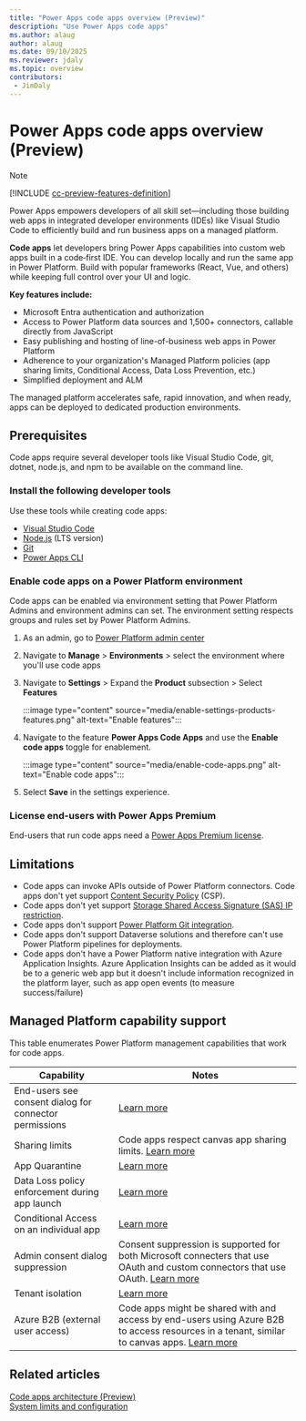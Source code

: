 ```yaml
---
title: "Power Apps code apps overview (Preview)"
description: "Use Power Apps code apps"
ms.author: alaug
author: alaug
ms.date: 09/10/2025
ms.reviewer: jdaly
ms.topic: overview
contributors:
 - JimDaly
---
```

# Power Apps code apps overview (Preview)

> [!NOTE]
> [!INCLUDE [cc-preview-features-definition](../../includes/cc-preview-features-definition.md)]

Power Apps empowers developers of all skill set—including those building web apps in integrated developer environments (IDEs) like Visual Studio Code to efficiently build and run business apps on a managed platform.

**Code apps** let developers bring Power Apps capabilities into custom web apps built in a code‑first IDE. You can develop locally and run the same app in Power Platform. Build with popular frameworks (React, Vue, and others) while keeping full control over your UI and logic.

**Key features include:**

- Microsoft Entra authentication and authorization
- Access to Power Platform data sources and 1,500+ connectors, callable directly from JavaScript
- Easy publishing and hosting of line-of-business web apps in Power Platform
- Adherence to your organization's Managed Platform policies (app sharing limits, Conditional Access, Data Loss Prevention, etc.)
- Simplified deployment and ALM

The managed platform accelerates safe, rapid innovation, and when ready, apps can be deployed to dedicated production environments.

## Prerequisites

Code apps require several developer tools like Visual Studio Code, git, dotnet, node.js, and npm to be available on the command line.  

### Install the following developer tools

Use these tools while creating code apps:

- [Visual Studio Code](https://code.visualstudio.com/)
- [Node.js](https://nodejs.org/) (LTS version)
- [Git](https://git-scm.com/)
- [Power Apps CLI](/power-platform/developer/cli/introduction)

### Enable code apps on a Power Platform environment

Code apps can be enabled via environment setting that Power Platform Admins and environment admins can set. The environment setting respects groups and rules set by Power Platform Admins.

1. As an admin, go to [Power Platform admin center](https://admin.powerplatform.microsoft.com)
1. Navigate to **Manage** > **Environments** > select the environment where you'll use code apps
1. Navigate to **Settings** >  Expand the **Product** subsection > Select **Features**

   :::image type="content" source="media/enable-settings-products-features.png" alt-text="Enable features":::

1. Navigate to the feature **Power Apps Code Apps** and use the **Enable code apps** toggle for enablement.

   :::image type="content" source="media/enable-code-apps.png" alt-text="Enable code apps":::

1. Select **Save** in the settings experience.

### License end-users with Power Apps Premium

End-users that run code apps need a [Power Apps Premium license](https://www.microsoft.com/power-platform/products/power-apps/pricing).

## Limitations

- Code apps can invoke APIs outside of Power Platform connectors. Code apps don't yet support [Content Security Policy](/power-platform/admin/content-security-policy) (CSP).
- Code apps don't yet support [Storage Shared Access Signature (SAS) IP restriction](/power-platform/admin/security/data-storage#advanced-security-features ).
- Code apps don't support [Power Platform Git integration](/power-platform/alm/git-integration/overview).
- Code apps don't support Dataverse solutions and therefore can't use Power Platform pipelines for deployments.
- Code apps don't have a Power Platform native integration with Azure Application Insights. Azure Application Insights can be added as it would be to a generic web app but it doesn't include information recognized in the platform layer, such as app open events (to measure success/failure)

## Managed Platform capability support

This table enumerates Power Platform management capabilities that work for code apps.

|Capability|Notes|
|---|---|
| End-users see consent dialog for connector permissions | [Learn more](/power-apps/maker/canvas-apps/add-manage-connections#consent-dialog-fine-grained-permssions)|
| Sharing limits | Code apps respect canvas app sharing limits. [Learn more](/power-platform/admin/managed-environment-sharing-limits)  |
| App Quarantine | [Learn more](/power-platform/admin/admin-manage-apps?tabs=new#manage-app-quarantine-state) |
| Data Loss policy enforcement during app launch | [Learn more](/power-platform/admin/wp-data-loss-prevention) |
| Conditional Access on an individual app | [Learn more](/power-platform/admin/admin-manage-apps?tabs=new#managed-environments-conditional-access-on-individual-apps) |
| Admin consent dialog suppression | Consent suppression is supported for both Microsoft connecters that use OAuth and custom connectors that use OAuth. [Learn more](/power-apps/maker/canvas-apps/add-manage-connections#suppress-consent-dialog-for-apps-that-use-custom-connectors-using-microsoft-entra-id-oauth)  |
| Tenant isolation | [Learn more](/power-platform/admin/cross-tenant-restrictions) |
| Azure B2B (external user access) | Code apps might be shared with and access by end-users using Azure B2B to access resources in a tenant, similar to canvas apps. [Learn more](/power-apps/maker/canvas-apps/share-app-guests) |


## Related articles

[Code apps architecture (Preview)](architecture.md)  
[System limits and configuration](system-limits-configuration.md)

